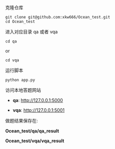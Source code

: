 克隆仓库
```shell
git clone git@github.com:xkw666/Ocean_test.git
cd Ocean_test
```

进入对应目录 qa 或者 vqa
```shell
cd qa
```
or
```shell
cd vqa
```

运行脚本

```shell
python app.py
```

访问本地答题网站

- **qa**:  http://127.0.0.1:5000

- **vqa**:  http://127.0.0.1:5001

做题结果保存在: 

**Ocean_test/qa/qa_result**

**Ocean_test/vqa/vqa_result**